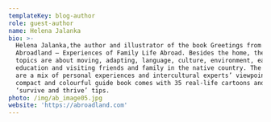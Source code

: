 ```yaml
---
templateKey: blog-author
role: guest-author
name: Helena Jalanka
bio: >-
  Helena Jalanka,the author and illustrator of the book Greetings from
  Abroadland – Experiences of Family Life Abroad. Besides the home, the book’s
  topics are about moving, adapting, language, culture, environment, early
  education and visiting friends and family in the native country. The chapters
  are a mix of personal experiences and intercultural experts’ viewpoints. The
  compact and colourful guide book comes with 35 real-life cartoons and 75
  ‘survive and thrive’ tips.
photo: /img/ab_image05.jpg
website: 'https://abroadland.com'
---
```

